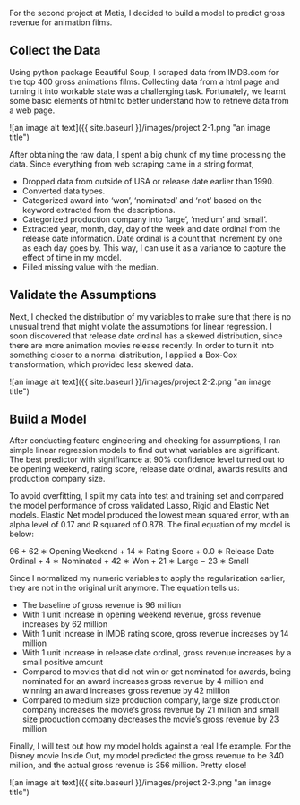 For the second project at Metis, I decided to build a model to predict gross revenue for animation films. 


## Collect the Data
Using python package Beautiful Soup, I scraped data from IMDB.com for the top 400 gross animations films. Collecting data from a html page and turning it into workable state was a challenging task. Fortunately, we learnt some basic elements of html to better understand how to retrieve data from a web page.

![an image alt text]({{ site.baseurl }}/images/project 2-1.png "an image title")

After obtaining the raw data, I spent a big chunk of my time processing the data. Since everything from web scraping came in a string format, 
* Dropped data from outside of USA or release date earlier than 1990.
* Converted data types.
* Categorized award into ‘won’, ‘nominated’ and ‘not’ based on the keyword extracted from the descriptions. 
* Categorized production company into ‘large’, ‘medium’ and ‘small’. 
* Extracted year, month, day, day of the week and date ordinal from the release date information. Date ordinal is a count that increment by one as each day goes by. This way, I can use it as a variance to capture the effect of time in my model.
* Filled missing value with the median.

## Validate the Assumptions

Next, I checked the distribution of my variables to make sure that there is no unusual trend that might violate the assumptions for linear regression. I soon discovered that release date ordinal has a skewed distribution, since there are more animation movies release recently. In order to turn it into something closer to a normal distribution, I applied a Box-Cox transformation, which provided less skewed data.

![an image alt text]({{ site.baseurl }}/images/project 2-2.png "an image title")

## Build a Model

After conducting feature engineering and checking for assumptions, I ran simple linear regression models to find out what variables are significant. The best predictor with significance at 90% confidence level turned out to be opening weekend, rating score, release date ordinal, awards results and production company size.

To avoid overfitting, I split my data into test and training set and compared the model performance of cross validated Lasso, Rigid and Elastic Net models. Elastic Net model produced the lowest mean squared error, with an alpha level of 0.17 and R squared of 0.878. The final equation of my model is below:

96 + 62 ∗ Opening Weekend + 14 ∗ Rating Score + 0.0 ∗ Release Date Ordinal + 4 ∗ Nominated + 42 ∗ Won + 21 ∗ Large − 23 ∗ Small

Since I normalized my numeric variables to apply the regularization earlier, they are not in the original unit anymore. The equation tells us: 


* The baseline of gross revenue is 96 million
* With 1 unit increase in opening weekend revenue, gross revenue increases by 62 million
* With 1 unit increase in IMDB rating score, gross revenue increases by 14 million
* With 1 unit increase in release date ordinal, gross revenue increases by a small positive amount
* Compared to movies that did not win or get nominated for awards, being nominated for an award increases gross revenue by 4 million and winning an award increases gross revenue by 42 million
* Compared to medium size production company, large size production company increases the movie’s gross revenue by 21 million and small size production company decreases the movie’s gross revenue by 23 million

Finally, I will test out how my model holds against a real life example. For the Disney movie Inside Out, my model predicted the gross revenue to be 340 million, and the actual gross revenue is 356 million. Pretty close!

![an image alt text]({{ site.baseurl }}/images/project 2-3.png "an image title")
